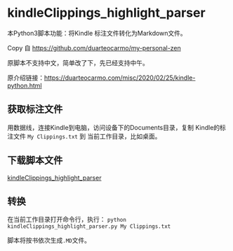 # kindleClippings_highlight_parser

本Python3脚本功能：将Kindle 标注文件转化为Markdown文件。

Copy 自 https://github.com/duarteocarmo/my-personal-zen

原脚本不支持中文，简单改了下，先已经支持中午。

原介绍链接：https://duarteocarmo.com/misc/2020/02/25/kindle-python.html

## 获取标注文件
用数据线，连接Kindle到电脑，访问设备下的Documents目录，复制 Kindle的标注文件 `My Clippings.txt` 到 当前工作目录，比如桌面。

## 下载脚本文件

[kindleClippings_highlight_parser](https://github.com/sandylaw/kindleClippings_highlight_parser/blob/master/kindleClippings_highlight_parser.py)

## 转换

在当前工作目录打开命令行，执行：
`python kindleClippings_highlight_parser.py My Clippings.txt`

脚本将按书依次生成`.MD`文件。
